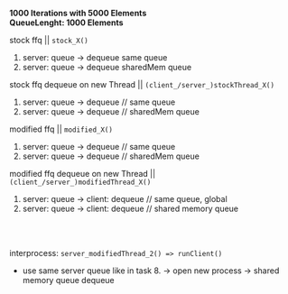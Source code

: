 
**1000 Iterations with 5000 Elements**
<br>
**QueueLenght: 1000 Elements**

stock ffq  || `stock_X()`
1. server: queue -> dequeue same queue
2. server: queue -> dequeue sharedMem queue

stock ffq dequeue on new Thread ||  `(client_/server_)stockThread_X()`
1. server: queue -> dequeue // same queue
2. server: queue -> dequeue // sharedMem queue

modified ffq || `modified_X()`
1. server: queue -> dequeue // same queue
2. server: queue -> dequeue // sharedMem queue
  
  
modified ffq dequeue on new Thread  || `(client_/server_)modifiedThread_X()`
1. server: queue -> client: dequeue  // same queue, global
2. server: queue -> client: dequeue  // shared memory queue 

<br><br>

interprocess: `server_modifiedThread_2() => runClient()`
- use same server queue like in task 8. -> open new process -> shared memory queue dequeue

